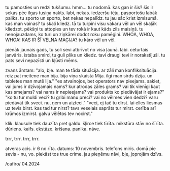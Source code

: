tu pamosties un redzi tukšumu. hmm... tu nodomā. kas gan ir šis? šīs ir sekas pēc ilgas tusiņa nakts.
labi, nekas. iedzeršu tēju, pasportošu labāk paliks.
tu sporto un sporto, bet nekas nepalīdz.
tu jau sāc krist izmisumā. kas man vainas? tu skaļi kliedz. tā tu turpini visu vakaru vēl un vēl skaļāk kliedzot.
pēkšņi tu attopies un tev rokā ir kaut kāds zils maisiņš.
tu nenojauzdams, ko turi un ziņkārei dodot roku pamēģini.
WHOA, WHOA, WHOA! KAS IR ŠĪ VELNA MAĢIJA?
tu kāro vēl un vēl.

pienāk jaunais gads, tu soli sevi atbrīvot no visa ļaunā.
labi.
ceturtais janvāris.
istaba smird, tu guli pliks un kliedz.
tavi draugi tevi ir norakstījuši.
tu pats sevi nepazīsti un kļūsti mēms.

zvans ārstam:
"alo, bļe. man te tāda situācija. ar zāli man konfliksituācija. reiz pat meitene man bija. bija viņa skaistā Mija. ilgi man sirds dzija. un tabletes man mutē lija."
"es atvainojos, bet operators nav pieejams. sakiet, vai jums ir dzīvojamais nams? kur atrodas zāles grams? vai tik vienīgi kaut kas smejams? vai nams ir nepieejams? vai produkts ko piedāvājat ir ejams?"
"ko tu tur muldi veci? tu gribi manu preci? vai no vēlmes vien dedzi? varu piedāvāt tik sveci. nu, ņem un aizteci."
"veci, ej tač tu dirst. lai elles liesmas uz tevis birst. kas tad tur nirst? tavs veselais saprāts tur mirst. cerība arī krūmos izmirst. galvu vēlētos tev nocirst."

klik. klausule tiek dauzīta pret galdu. šļirce tiek tīrīta. mikstūra stāv no šīrīta.
dūriens. kaifs. ekstāze. krišana. panika. nāve.

trrr, trrr. trrr, trrr.

atveras acis.
ir 6 no rīta.
datums: 10 novembris.
telefons miris.
domā pie sevis - nu, vo. piekāst tos true crime. jau pieņēmu nāvi, bļe, joprojām dzīvs.

/cafiro/
04.2024